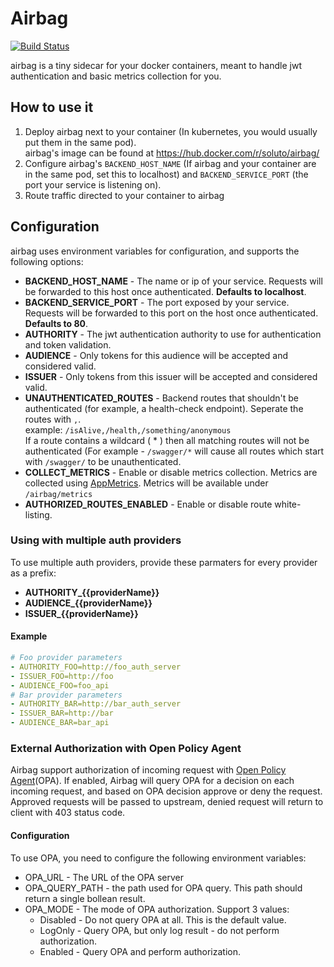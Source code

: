 # Airbag
[![Build Status](https://travis-ci.org/Soluto/airbag.svg?branch=master)](https://travis-ci.org/Soluto/airbag)   
   
airbag is a tiny sidecar for your docker containers, meant to handle jwt authentication and basic metrics collection for you.

## How to use it
1. Deploy airbag next to your container (In kubernetes, you would usually put them in the same pod).  
   airbag's image can be found at https://hub.docker.com/r/soluto/airbag/
2. Configure airbag's `BACKEND_HOST_NAME` (If airbag and your container are in the same pod, set this to localhost) and `BACKEND_SERVICE_PORT` (the port your service is listening on). 
3. Route traffic directed to your container to airbag 

## Configuration
airbag uses environment variables for configuration, and supports the following options:
* **BACKEND_HOST_NAME** - The name or ip of your service. Requests will be forwarded to this host once authenticated. **Defaults to localhost**.
* **BACKEND_SERVICE_PORT** - The port exposed by your service. Requests will be forwarded to this port on the host once authenticated. **Defaults to 80**.
* **AUTHORITY** - The jwt authentication authority to use for authentication and token validation.
* **AUDIENCE** - Only tokens for this audience will be accepted and considered valid.
* **ISSUER** - Only tokens from this issuer will be accepted and considered valid.
* **UNAUTHENTICATED_ROUTES** - Backend routes that shouldn't be authenticated (for example, a health-check endpoint). Seperate the routes with `,`.  
example: `/isAlive,/health,/something/anonymous`  
If a route contains a wildcard ( * ) then all matching routes will not be authenticated (For example - `/swagger/*` will cause all routes which start with `/swagger/` to be unauthenticated.   
* **COLLECT_METRICS** - Enable or disable metrics collection. Metrics are collected using [AppMetrics](https://github.com/AppMetrics/AppMetrics).
Metrics will be available under `/airbag/metrics`
* **AUTHORIZED_ROUTES_ENABLED** - Enable or disable route white-listing.

### Using with multiple auth providers
To use multiple auth providers, provide these parmaters for every provider as a prefix:
* **AUTHORITY_{{providerName}}**
* **AUDIENCE_{{providerName}}**
* **ISSUER_{{providerName}}**

#### Example
```yaml
# Foo provider parameters
- AUTHORITY_FOO=http://foo_auth_server
- ISSUER_FOO=http://foo
- AUDIENCE_FOO=foo_api
# Bar provider parameters
- AUTHORITY_BAR=http://bar_auth_server
- ISSUER_BAR=http://bar
- AUDIENCE_BAR=bar_api
```

### External Authorization with Open Policy Agent
Airbag support authorization of incoming request with [Open Policy Agent](https://www.openpolicyagent.org)(OPA). 
If enabled, Airbag will query OPA for a decision on each incoming request, and based on OPA decision approve or deny the request.
Approved requests will be passed to upstream, denied request will return to client with 403 status code.

#### Configuration
To use OPA, you need to configure the following environment variables:
* OPA_URL - The URL of the OPA server
* OPA_QUERY_PATH - the path used for OPA query. This path should return a single bollean result.
* OPA_MODE - The mode of OPA authorization. Support 3 values:
  * Disabled - Do not query OPA at all. This is the default value.
  * LogOnly - Query OPA, but only log result - do not perform authorization. 
  * Enabled - Query OPA and perform authorization.
